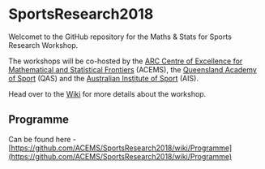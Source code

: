 # SportsResearch2018
Welcomet to the GitHub repository for the Maths & Stats for Sports Research Workshop.    

The workshops will be co-hosted by the [ARC Centre of Excellence for Mathematical and Statistical Frontiers](acems.org.au) (ACEMS), the [Queensland Academy of Sport](http://www.qasport.qld.gov.au/) (QAS) and the [Australian Institute of Sport](https://www.ausport.gov.au/ais) (AIS). 

Head over to the [Wiki](https://github.com/ACEMS/SportsResearch2018/wiki) for more details about the workshop.

## Programme

Can be found here - [https://github.com/ACEMS/SportsResearch2018/wiki/Programme](https://github.com/ACEMS/SportsResearch2018/wiki/Programme)
